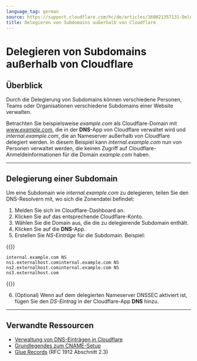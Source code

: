 ```yaml
---
language_tag: german
source: https://support.cloudflare.com/hc/de/articles/360021357131-Delegieren-von-Subdomains-au%C3%9Ferhalb-von-Cloudflare
title: Delegieren von Subdomains außerhalb von Cloudflare 
---
```


# Delegieren von Subdomains außerhalb von Cloudflare 



## Überblick

Durch die Delegierung von Subdomains können verschiedene Personen, Teams oder Organisationen verschiedene Subdomains einer Website verwalten.

Betrachten Sie beispielsweise _example.com_ als Cloudflare-Domain mit _www.example.com_, die in der **DNS**\-App von Cloudflare verwaltet wird und _internal.example.com_, die an Nameserver außerhalb von Cloudflare delegiert werden. In diesem Beispiel kann _internal.example.com_ nun von Personen verwaltet werden, die keinen Zugriff auf Cloudflare-Anmeldeinformationen für die Domain _example.com_ haben.

___

## Delegierung einer Subdomain

Um eine Subdomain wie _internal.example.com_ zu delegieren, teilen Sie den DNS-Resolvern mit, wo sich die Zonendatei befindet:

1.  Melden Sie sich im Cloudflare-Dashboard an.
2.  Klicken Sie auf das entsprechende Cloudflare-Konto.
3.  Wählen Sie die Domain aus, die die zu delegierende Subdomain enthält.
4.  Klicken Sie auf die **DNS**\-App.
5.  Erstellen Sie _NS-Einträge_ für die Subdomain. Beispiel:


{{<raw>}}<pre class="CodeBlock CodeBlock-with-rows CodeBlock-scrolls-horizontally CodeBlock-is-light-in-light-theme CodeBlock--language-txt" language="txt"><code><span class="CodeBlock--rows"><span class="CodeBlock--rows-content"><span class="CodeBlock--row"><span class="CodeBlock--row-indicator"></span><div class="CodeBlock--row-content"><span class="CodeBlock--token-plain">internal.example.com NS ns1.externalhost.cominternal.example.com NS ns2.externalhost.cominternal.example.com NS ns3.externalhost.com</span></div></span></span></span></code></pre>{{</raw>}}

6.  (Optional) Wenn auf dem delegierten Nameserver DNSSEC aktiviert ist, fügen Sie den _DS-Eintrag_ in der Cloudflare-App **DNS** hinzu.

___

## Verwandte Ressourcen

-   [Verwaltung von DNS-Einträgen in Cloudflare](https://support.cloudflare.com/hc/articles/360019093151)
-   [Grundlegendes zum CNAME-Setup](https://support.cloudflare.com/hc/articles/360020348832)
-   [Glue Records](https://www.ietf.org/rfc/rfc1912.txt) (RFC 1912 Abschnitt 2.3)
